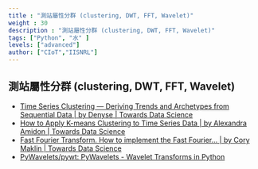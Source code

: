 ```yaml
---
title : "測站屬性分群 (clustering, DWT, FFT, Wavelet)"
weight : 30
description : "測站屬性分群 (clustering, DWT, FFT, Wavelet)"
tags: ["Python", "水" ]
levels: ["advanced"]
author: ["CIoT","IISNRL"]
---
```



## 測站屬性分群 (clustering, DWT, FFT, Wavelet)

- [Time Series Clustering — Deriving Trends and Archetypes from Sequential Data | by Denyse | Towards Data Science](https://towardsdatascience.com/time-series-clustering-deriving-trends-and-archetypes-from-sequential-data-bb87783312b4)
- [How to Apply K-means Clustering to Time Series Data | by Alexandra Amidon | Towards Data Science](https://towardsdatascience.com/how-to-apply-k-means-clustering-to-time-series-data-28d04a8f7da3)
- [Fast Fourier Transform. How to implement the Fast Fourier… | by Cory Maklin | Towards Data Science](https://towardsdatascience.com/fast-fourier-transform-937926e591cb)
- [PyWavelets/pywt: PyWavelets - Wavelet Transforms in Python](https://github.com/PyWavelets/pywt)
